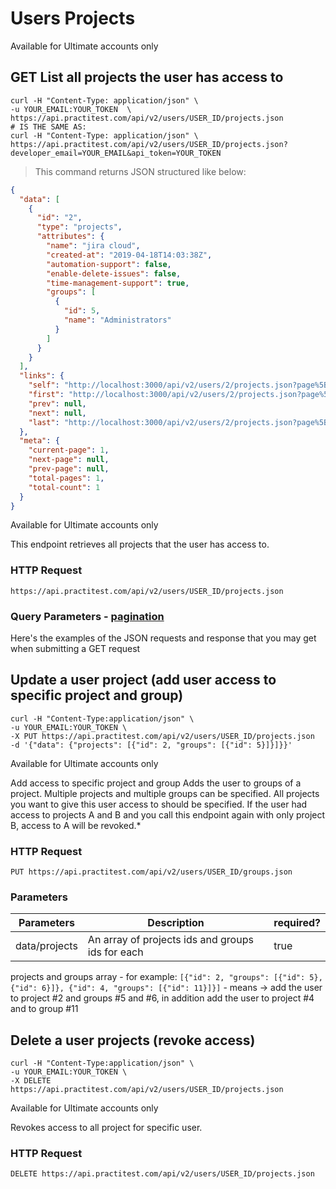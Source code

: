 # Users Projects

<aside class="notice">
  Available for Ultimate accounts only
</aside>



## GET List all projects the user has access to
```shell
curl -H "Content-Type: application/json" \
-u YOUR_EMAIL:YOUR_TOKEN  \
https://api.practitest.com/api/v2/users/USER_ID/projects.json
# IS THE SAME AS:
curl -H "Content-Type: application/json" \
https://api.practitest.com/api/v2/users/USER_ID/projects.json?developer_email=YOUR_EMAIL&api_token=YOUR_TOKEN
```



> This command returns JSON structured like below:

```json
{
  "data": [
    {
      "id": "2",
      "type": "projects",
      "attributes": {
        "name": "jira cloud",
        "created-at": "2019-04-18T14:03:38Z",
        "automation-support": false,
        "enable-delete-issues": false,
        "time-management-support": true,
        "groups": [
          {
            "id": 5,
            "name": "Administrators"
          }
        ]
      }
    }
  ],
  "links": {
    "self": "http://localhost:3000/api/v2/users/2/projects.json?page%5Bnumber%5D=1&page%5Bsize%5D=100",
    "first": "http://localhost:3000/api/v2/users/2/projects.json?page%5Bnumber%5D=1&page%5Bsize%5D=100",
    "prev": null,
    "next": null,
    "last": "http://localhost:3000/api/v2/users/2/projects.json?page%5Bnumber%5D=1&page%5Bsize%5D=100"
  },
  "meta": {
    "current-page": 1,
    "next-page": null,
    "prev-page": null,
    "total-pages": 1,
    "total-count": 1
  }
}
```
<aside class="notice">
  Available for Ultimate accounts only
</aside>

This endpoint retrieves all projects that the user has access to.

### HTTP Request

`https://api.practitest.com/api/v2/users/USER_ID/projects.json`

### Query Parameters - [pagination](#pagination)

Here's the examples of the JSON requests and response that you may get when submitting a GET request




## Update a user project (add user access to specific project and group)

```shell
curl -H "Content-Type:application/json" \
-u YOUR_EMAIL:YOUR_TOKEN \
-X PUT https://api.practitest.com/api/v2/users/USER_ID/projects.json
-d '{"data": {"projects": [{"id": 2, "groups": [{"id": 5}]}]}}'

```

<aside class="notice">
  Available for Ultimate accounts only
</aside>


Add access to specific project and group
Adds the user to groups of a project. Multiple projects and multiple groups can be specified.
All projects you want to give this user access to should be specified. If the user had access to projects A and B and you call this endpoint again with only project B, access to A will be revoked.*

### HTTP Request

`PUT https://api.practitest.com/api/v2/users/USER_ID/groups.json`

### Parameters

Parameters | Description | required? |
--------- | ------- |------- |
data/projects |An array of projects ids and groups ids for each | true |

projects and groups array - for example: `[{"id": 2, "groups": [{"id": 5}, {"id": 6}]}, {"id": 4, "groups": [{"id": 11}]}]` - means -> add the user to project #2 and groups #5 and #6, in addition add the user to project #4 and to group #11


## Delete a user projects (revoke access)

```shell
curl -H "Content-Type:application/json" \
-u YOUR_EMAIL:YOUR_TOKEN \
-X DELETE https://api.practitest.com/api/v2/users/USER_ID/projects.json
```

<aside class="notice">
  Available for Ultimate accounts only
</aside>

Revokes access to all project for specific user.

### HTTP Request

`DELETE https://api.practitest.com/api/v2/users/USER_ID/projects.json`
